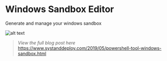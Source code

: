 # Windows Sandbox Editor
Generate and manage your windows sandbox

![alt text](https://github.com/damienvanrobaeys/Windows_Sandbox_Editor/blob/master/preview%20tabmenu.gif)

> *View the full blog post here*
https://www.systanddeploy.com/2019/05/powershell-tool-windows-sandbox.html



